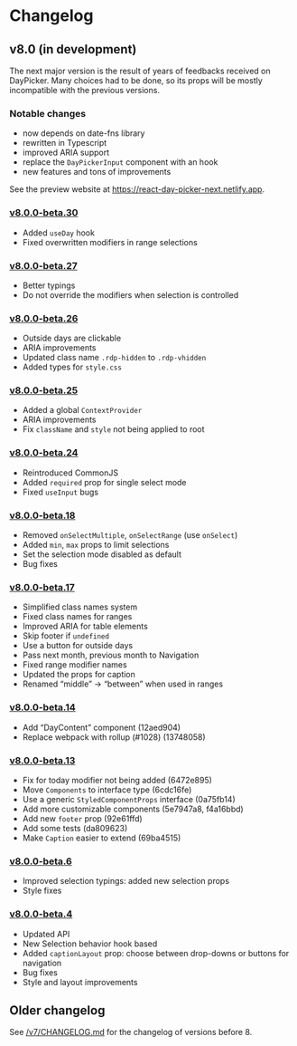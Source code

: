 # Changelog

## v8.0 (in development)

The next major version is the result of years of feedbacks received on
DayPicker. Many choices had to be done, so its props will be mostly incompatible
with the previous versions.

### Notable changes

- now depends on date-fns library
- rewritten in Typescript
- improved ARIA support
- replace the `DayPickerInput` component with an hook
- new features and tons of improvements

See the preview website at https://react-day-picker-next.netlify.app.

### [v8.0.0-beta.30](https://github.com/gpbl/react-day-picker/tree/v8.0.0-beta.30)

- Added `useDay` hook
- Fixed overwritten modifiers in range selections

### [v8.0.0-beta.27](https://github.com/gpbl/react-day-picker/tree/v8.0.0-beta.27)

- Better typings
- Do not override the modifiers when selection is controlled

### [v8.0.0-beta.26](https://github.com/gpbl/react-day-picker/tree/v8.0.0-beta.26)

- Outside days are clickable
- ARIA improvements
- Updated class name `.rdp-hidden` to `.rdp-vhidden`
- Added types for `style.css`

### [v8.0.0-beta.25](https://github.com/gpbl/react-day-picker/tree/v8.0.0-beta.25)

- Added a global `ContextProvider`
- ARIA improvements
- Fix `className` and `style` not being applied to root

### [v8.0.0-beta.24](https://github.com/gpbl/react-day-picker/tree/v8.0.0-beta.24)

- Reintroduced CommonJS
- Added `required` prop for single select mode
- Fixed `useInput` bugs

### [v8.0.0-beta.18](https://github.com/gpbl/react-day-picker/tree/v8.0.0-beta.18)

- Removed `onSelectMultiple`, `onSelectRange` (use `onSelect`)
- Added `min`, `max` props to limit selections
- Set the selection mode disabled as default
- Bug fixes

### [v8.0.0-beta.17](https://github.com/gpbl/react-day-picker/tree/v8.0.0-beta.17)

- Simplified class names system
- Fixed class names for ranges
- Improved ARIA for table elements
- Skip footer if `undefined`
- Use a button for outside days
- Pass next month, previous month to Navigation
- Fixed range modifier names
- Updated the props for caption
- Renamed “middle” → “between” when used in ranges

### [v8.0.0-beta.14](https://github.com/gpbl/react-day-picker/tree/v8.0.0-beta.14)

- Add “DayContent” component (12aed904)
- Replace webpack with rollup (#1028) (13748058)

### [v8.0.0-beta.13](https://github.com/gpbl/react-day-picker/tree/v8.0.0-beta.13)

- Fix for today modifier not being added (6472e895)
- Move `Components` to interface type (6cdc16fe)
- Use a generic `StyledComponentProps` interface (0a75fb14)
- Add more customizable components (5e7947a8, f4a16bbd)
- Add new `footer` prop (92e61ffd)
- Add some tests (da809623)
- Make `Caption` easier to extend (69ba4515)

### [v8.0.0-beta.6](https://github.com/gpbl/react-day-picker/tree/v8.0.0-beta.6)

- Improved selection typings: added new selection props
- Style fixes

### [v8.0.0-beta.4](https://github.com/gpbl/react-day-picker/tree/v8.0.0-beta.4)

- Updated API
- New Selection behavior hook based
- Added `captionLayout` prop: choose between drop-downs or buttons for navigation
- Bug fixes
- Style and layout improvements

## Older changelog

See [/v7/CHANGELOG.md](https://github.com/gpbl/react-day-picker/blob/v7/CHANGELOG.md) for the changelog of versions before 8.
